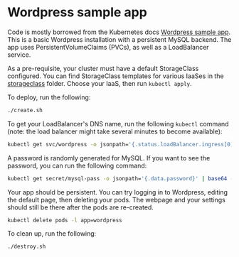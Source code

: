 # Wordpress sample app

Code is mostly borrowed from the Kubernetes docs [Wordpress sample app](https://kubernetes.io/docs/tutorials/stateful-application/mysql-wordpress-persistent-volume/).
This is a basic Wordpress installation with a persistent MySQL backend.
The app uses PersistentVolumeClaims (PVCs), as well as a LoadBalancer service.

As a pre-requisite, your cluster must have a default StorageClass configured.
You can find StorageClass templates for various IaaSes in the [storageclass](../storageclass/) folder.
Choose your IaaS, then run `kubectl apply`.

To deploy, run the following:

```bash
./create.sh
```

To get your LoadBalancer's DNS name, run the following `kubectl` command
(note: the load balancer might take several minutes to become available):

```bash
kubectl get svc/wordpress -o jsonpath='{.status.loadBalancer.ingress[0].hostname}'
```

A password is randomly generated for MySQL.
If you want to see the password, you can run the following command:

```bash
kubectl get secret/mysql-pass -o jsonpath='{.data.password}' | base64 --decode
```

Your app should be persistent.
You can try logging in to Wordpress, editing the default page, then deleting your pods.
The webpage and your settings should still be there after the pods are re-created.

```bash
kubectl delete pods -l app=wordpress
```

To clean up, run the following:

```bash
./destroy.sh
```
